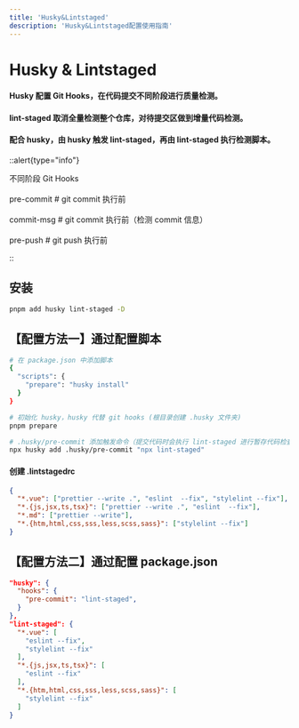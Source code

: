 ```yaml
---
title: 'Husky&Lintstaged'
description: 'Husky&Lintstaged配置使用指南'
---
```


# Husky & Lintstaged


#### Husky 配置 Git Hooks，在代码提交不同阶段进行质量检测。


#### lint-staged 取消全量检测整个仓库，对待提交区做到增量代码检测。


#### 配合 husky，由 husky 触发 lint-staged，再由 lint-staged 执行检测脚本。


::alert{type="info"}

不同阶段 Git Hooks 
<br /> <br /> 
pre-commit # git commit 执行前 
<br /> <br /> 
commit-msg # git commit 执行前（检测 commit 信息） 
<br /> <br /> 
pre-push # git push 执行前 

::




## 安装

```bash
pnpm add husky lint-staged -D
```


## 【配置方法一】通过配置脚本

```bash
# 在 package.json 中添加脚本
{
  "scripts": {
    "prepare": "husky install"
  }
}

# 初始化 husky，husky 代替 git hooks (根目录创建 .husky 文件夹)
pnpm prepare

# .husky/pre-commit 添加触发命令（提交代码时会执行 lint-staged 进行暂存代码检查）
npx husky add .husky/pre-commit "npx lint-staged"
```


#### 创建 .lintstagedrc

```json
{
  "*.vue": ["prettier --write .", "eslint  --fix", "stylelint --fix"],
  "*.{js,jsx,ts,tsx}": ["prettier --write .", "eslint  --fix"],
  "*.md": ["prettier --write"],
  "*.{htm,html,css,sss,less,scss,sass}": ["stylelint --fix"]
}
```




## 【配置方法二】通过配置 package.json

```json
"husky": {
  "hooks": {
    "pre-commit": "lint-staged",
  }
},
"lint-staged": {
  "*.vue": [
    "eslint --fix",
    "stylelint --fix"
  ],
  "*.{js,jsx,ts,tsx}": [
    "eslint --fix"
  ],
  "*.{htm,html,css,sss,less,scss,sass}": [
    "stylelint --fix"
  ]
}
```
